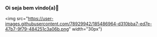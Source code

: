 ### Oi seja bem vindo(a)🖖 
<img src="https://user-images.githubusercontent.com/78929942/185486964-d310bba7-ed7e-47b7-9f79-484251c3a06b.png" width="30px")
<!--
**rxmulx/rxmulx** is a ✨ _special_ ✨ repository because its `README.md` (this file) appears on your GitHub profile.

Here are some ideas to get you started:

- 🔭 I’m currently working on ...
- 🌱 I’m currently learning ...
- 👯 I’m looking to collaborate on ...
- 🤔 I’m looking for help with ...
- 💬 Ask me about ...
- 📫 How to reach me: ...
- 😄 Pronouns: ...
- ⚡ Fun fact: ...
-->
